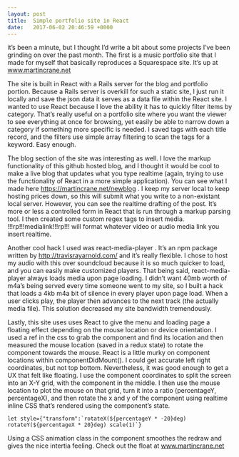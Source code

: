 ```yaml
---
layout: post
title:  Simple portfolio site in React
date:   2017-06-02 20:46:59 +0000
---
```



it’s been a minute, but I thought I’d write a bit about some projects I’ve been grinding on over the past month. The first is a music portfolio site that I made for myself that basically reproduces a Squarespace site. It’s up at www.martincrane.net 

The site is built in React with a Rails server for the blog and portfolio portion. Because a Rails server is overkill for such a static site, I just run it locally and save the json data it serves as a data file within the React site. I wanted to use React because I love the ability it has to quickly filter items by category. That’s really useful on a portfolio site where you want the viewer to see everything at once for browsing, yet easily be able to narrow down a category if something more specific is needed. I saved tags with each title record, and the filters use simple array filtering to scan the tags for a keyword. Easy enough.

The blog section of the site was interesting as well. I love the markup functionality of this github hosted blog, and I thought it would be cool to make a live blog that updates what you type realtime (again, trying to use the functionality of React in a more simple application). You can see what I made here https://martincrane.net/newblog . I keep my server local to keep hosting prices down, so this will submit what you write to a non-existant local server. However, you can see the realtime drafting of the post. It’s more or less a controlled form in React that is run through a markup parsing tool. I then created some custom regex tags to insert media. !!!rp!!!medialink!!!rp!!! will format whatever video or audio media link you insert realtime. 

Another cool hack I used was react-media-player . It’s an npm package written by http://travisrayarnold.com/ and it’s really flexible. I chose to host my audio with this over soundcloud because it is so much quicker to load, and you can easily make customized players. That being said, react-media-player always loads media upon page loading. I didn’t want 40mb worth of m4a’s being served every time someone went to my site, so I built a hack that loads a 4kb m4a bit of silence in every player upon page load. When a user clicks play, the player then advances to the next track (the actually media file). This solution decreased my site bandwidth tremendously. 

Lastly, this site uses uses React to give the menu and loading page a floating effect depending on the mouse location or device orientation. I used a ref in the css to grab the component and find its location and then measured the mouse location (saved in a redux state) to rotate the component towards the mouse. React is a little murky on component locations within componentDidMount(). I could get accurate left right coordinates, but not top bottom. Nevertheless, it was good enough to get a UX that felt like floating. I use the component coordinates to split the screen into an X-Y grid, with the component in the middle. I then use the mouse location to plot the mouse on that grid, turn it into a ratio (percentageY, percentageX), and then rotate the x and y of the component using realtime inline CSS that’s rendered using the component’s state. 

```
let style={"transform":`rotateX(${percentageY * -20}deg) rotateY(${percentageX * 20}deg) scale(1)`}
```

Using a CSS animation class in the component smoothes the redraw and gives the nice intertia feeling. Check out the float at www.martincrane.net

